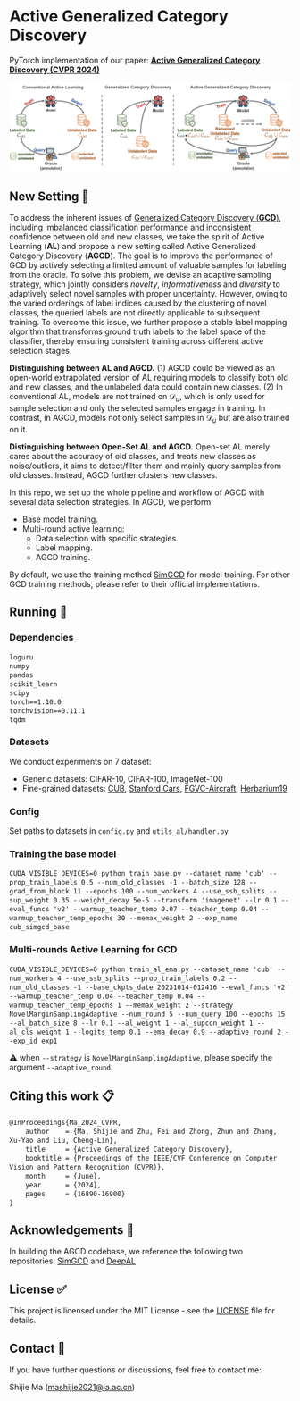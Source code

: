 # Active Generalized Category Discovery

PyTorch implementation of our paper: **[Active Generalized Category Discovery (CVPR 2024)](https://arxiv.org/abs/2403.04272)**

![diagram](assets/AGCD-diagram.png)

## New Setting :star2:

To address the inherent issues of [Generalized Category Discovery (**GCD**)](https://www.robots.ox.ac.uk/~vgg/research/gcd/), including imbalanced classification performance and inconsistent confidence between old and new classes, we take the spirit of Active Learning (**AL**) and propose a new setting called Active Generalized Category Discovery (**AGCD**). The goal is to improve the performance of GCD by actively selecting a limited amount of valuable samples for labeling from the oracle. To solve this problem, we devise an adaptive sampling strategy, which jointly considers *novelty*, *informativeness* and *diversity* to adaptively select novel samples with proper uncertainty. However, owing to the varied orderings of label indices caused by the clustering of novel classes, the queried labels are not directly applicable to subsequent training. To overcome this issue, we further propose a stable label mapping algorithm that transforms ground truth labels to the label space of the classifier, thereby ensuring consistent training across different active selection stages.

**Distinguishing between AL and AGCD.** (1) AGCD could be viewed as an open-world extrapolated version of AL requiring models to classify both old and new classes, and the unlabeled data could contain new classes. (2) In conventional AL, models are not trained on $\mathcal{D}_u$, which is only used for sample selection and only the selected samples engage in training. In contrast, in AGCD, models not only select samples in $\mathcal{D}_u$​ but are also trained on it.

**Distinguishing between Open-Set AL and AGCD.** Open-set AL merely cares about the accuracy of old classes, and treats new classes as noise/outliers, it aims to detect/filter them and mainly query samples from old classes. Instead, AGCD further clusters new classes.



In this repo, we set up the whole pipeline and workflow of AGCD with several data selection strategies. In AGCD, we perform:

* Base model training.
* Multi-round active learning:
  * Data selection with specific strategies.
  * Label mapping.
  * AGCD training.

By default, we use the training method [SimGCD](https://arxiv.org/abs/2211.11727) for model training. For other GCD training methods, please refer to their official implementations.



## Running :running:

### Dependencies

```
loguru
numpy
pandas
scikit_learn
scipy
torch==1.10.0
torchvision==0.11.1
tqdm
```

### Datasets

We conduct experiments on 7 dataset:

* Generic datasets: CIFAR-10, CIFAR-100, ImageNet-100
* Fine-grained datasets: [CUB](https://drive.google.com/drive/folders/1kFzIqZL_pEBVR7Ca_8IKibfWoeZc3GT1), [Stanford Cars](https://ai.stanford.edu/~jkrause/cars/car_dataset.html), [FGVC-Aircraft](https://www.robots.ox.ac.uk/~vgg/data/fgvc-aircraft/), [Herbarium19](https://www.kaggle.com/c/herbarium-2019-fgvc6)

### Config

Set paths to datasets in `config.py` and `utils_al/handler.py`

### Training the base model

```shell
CUDA_VISIBLE_DEVICES=0 python train_base.py --dataset_name 'cub' --prop_train_labels 0.5 --num_old_classes -1 --batch_size 128 --grad_from_block 11 --epochs 100 --num_workers 4 --use_ssb_splits --sup_weight 0.35 --weight_decay 5e-5 --transform 'imagenet' --lr 0.1 --eval_funcs 'v2' --warmup_teacher_temp 0.07 --teacher_temp 0.04 --warmup_teacher_temp_epochs 30 --memax_weight 2 --exp_name cub_simgcd_base
```

### Multi-rounds Active Learning for GCD

```shell
CUDA_VISIBLE_DEVICES=0 python train_al_ema.py --dataset_name 'cub' --num_workers 4 --use_ssb_splits --prop_train_labels 0.2 --num_old_classes -1 --base_ckpts_date 20231014-012416 --eval_funcs 'v2' --warmup_teacher_temp 0.04 --teacher_temp 0.04 --warmup_teacher_temp_epochs 1 --memax_weight 2 --strategy NovelMarginSamplingAdaptive --num_round 5 --num_query 100 --epochs 15 --al_batch_size 8 --lr 0.1 --al_weight 1 --al_supcon_weight 1 --al_cls_weight 1 --logits_temp 0.1 --ema_decay 0.9 --adaptive_round 2 --exp_id exp1
```

:warning: when `--strategy` is `NovelMarginSamplingAdaptive`, please specify the argument `--adaptive_round`.



## Citing this work :clipboard:

```
@InProceedings{Ma_2024_CVPR,
    author    = {Ma, Shijie and Zhu, Fei and Zhong, Zhun and Zhang, Xu-Yao and Liu, Cheng-Lin},
    title     = {Active Generalized Category Discovery},
    booktitle = {Proceedings of the IEEE/CVF Conference on Computer Vision and Pattern Recognition (CVPR)},
    month     = {June},
    year      = {2024},
    pages     = {16890-16900}
}
```



## Acknowledgements :gift:

In building the AGCD codebase, we reference the following two repositories: [SimGCD](https://github.com/CVMI-Lab/SimGCD) and [DeepAL](https://github.com/ej0cl6/deep-active-learning/tree/master)



## License :white_check_mark:

This project is licensed under the MIT License - see the [LICENSE](https://github.com/mashijie1028/ActiveGCD/blob/main/LICENSE) file for details.



## Contact :email:

If you have further questions or discussions, feel free to contact me:

Shijie Ma (mashijie2021@ia.ac.cn)
